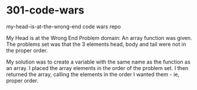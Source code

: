 # 301-code-wars
my-head-is-at-the-wrong-end
code wars repo

My Head is at the Wrong End
Problem domain: An array function was given. The problems set was that the 3 elements head, body and tail were not in the proper order.

My solution was to create a variable with the same name as the function as an array. I placed the array elements in the order of the problem set. I then returned the array, calling the elements in the order I wanted them - ie, proper order.



